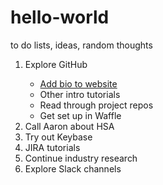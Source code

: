 # hello-world
to do lists, ideas, random thoughts

<ol>
<li>Explore GitHub</li>
  <ul>
  <li><a target="_blank" href="https://github.com/adhocteam/adhocteam.github.io/wiki/Adding-your-profile">Add bio to website</a></li>
  <li>Other intro tutorials</li>
  <li>Read through project repos</li>
  <li>Get set up in Waffle</li>
  </ul>
<li>Call Aaron about HSA</li>
<li>Try out Keybase</li>
<li>JIRA tutorials</li>
<li>Continue industry research</li>
<li>Explore Slack channels</li>
</ol>

